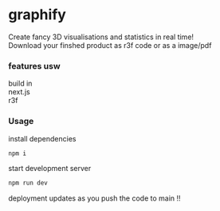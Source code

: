 # graphify 

Create fancy 3D visualisations and statistics in real time! <br>
Download your finshed product as r3f code or as a image/pdf <br>

### features usw

build in <br> next.js <br> r3f <br>

### Usage

 install dependencies 
 ```bash
 npm i 
 ```
 start development server 
 ```bash
 npm run dev

 ```

 deployment updates as you push the code to main !!

